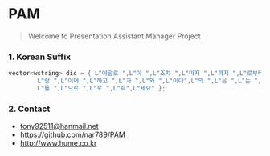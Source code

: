 # PAM

>Welcome to Presentation Assistant Manager Project

### 1. Korean Suffix 

```cpp
vector<wstring> dic = { L"야말로 ",L"야 ",L"조차 ",L"마저 ",L"까지 ",L"로부터 ",L"부터 ",L"도 ",
		L"랑 ",L"이며 ",L"하고 ",L"과 ",L"와 ",L"이다",L"의 ",L"은 ",L"는 ",L"가 ",L"이 ", L"을 ",
		L"를 ",L"으로 ",L"로 ",L"줘",L"세요" };
```

### 2. Contact
- <tony92511@hanmail.net><br>
- <https://github.com/nar789/PAM><br>
- <http://www.hume.co.kr>